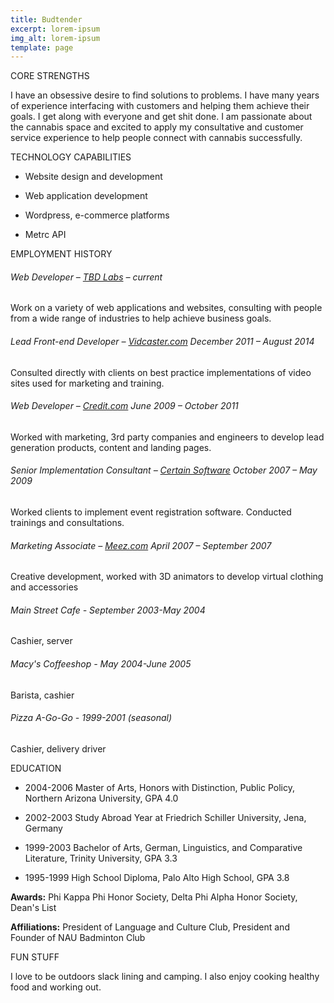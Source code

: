 ```yaml
---
title: Budtender
excerpt: lorem-ipsum
img_alt: lorem-ipsum
template: page
---
```

CORE STRENGTHS

I have an obsessive desire to find solutions to problems.  I have many years of experience interfacing with customers and helping them achieve their goals.  I get along with everyone and get shit done.  I am passionate about the cannabis space and excited to apply my consultative and customer service experience to help people connect with cannabis successfully.

TECHNOLOGY CAPABILITIES

*   Website design and development

*   Web application development

*   Wordpress, e-commerce platforms

*   Metrc API

EMPLOYMENT HISTORY

###### Web Developer – [TBD Labs](https://tbdlabs.net/) – current

Work on a variety of web applications and websites, consulting with people from a wide range of industries to help achieve business goals.

###### Lead Front-end Developer – [Vidcaster.com](http://www.vidcaster.com/) December 2011 – August 2014

Consulted directly with clients on best practice implementations of video sites used for marketing and training.

###### Web Developer – [Credit.com](http://www.credit.com/) June 2009 – October 2011

Worked with marketing, 3rd party companies and engineers to develop lead generation products, content and landing pages.

###### Senior Implementation Consultant – [Certain Software](http://certainsoftware.com/) October 2007 – May 2009

Worked clients to implement event registration software.  Conducted trainings and consultations.

###### Marketing Associate – [Meez.com](http://meez.com/) April 2007 – September 2007

Creative development, worked with 3D animators to develop virtual clothing and accessories

###### Main Street Cafe - September 2003-May 2004

Cashier, server

###### Macy's Coffeeshop - May 2004-June 2005

Barista, cashier

###### Pizza A-Go-Go - 1999-2001 (seasonal)

Cashier, delivery driver

EDUCATION

*   2004-2006 Master of Arts, Honors with Distinction, Public Policy, Northern Arizona University, GPA 4.0

*   2002-2003 Study Abroad Year at Friedrich Schiller University, Jena, Germany

*   1999-2003 Bachelor of Arts, German, Linguistics, and Comparative Literature, Trinity University, GPA 3.3

*   1995-1999 High School Diploma, Palo Alto High School, GPA 3.8

**Awards:** Phi Kappa Phi Honor Society, Delta Phi Alpha Honor Society, Dean's List 

**Affiliations:** President of Language and Culture Club, President and Founder of NAU Badminton Club

FUN STUFF

I love to be outdoors slack lining and camping. I also enjoy cooking healthy food and working out.

